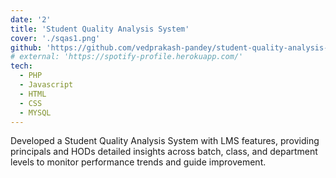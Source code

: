 ```yaml
---
date: '2'
title: 'Student Quality Analysis System'
cover: './sqas1.png'
github: 'https://github.com/vedprakash-pandey/student-quality-analysis-system-1'
# external: 'https://spotify-profile.herokuapp.com/'
tech:
  - PHP
  - Javascript
  - HTML
  - CSS
  - MYSQL
---
```


Developed a Student Quality Analysis System with LMS features, providing principals and HODs detailed insights across batch, class, and department levels to monitor performance trends and guide improvement.
